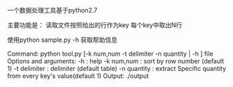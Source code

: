 
一个数据处理工具基于python2.7

主要功能是：
	读取文件按照给出的行作为key
	每个key中取出N行

使用python sample.py -h 获取帮助信息

Command:
              python tool.py [-k num,num -t delimiter -n quantity | -h ] file
              Options and arguments:
                 -h              :  help
                 -k num,num      :  sort by row number (default 1)
                 -t delimiter    :  delimiter (default table)
                 -n quantity     :  extract Specific quantity from every key's value(default 1)
              Output: ./output
